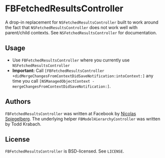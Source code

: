 FBFetchedResultsController
==========================

A drop-in replacement for `NSFetchedResultsController` built to work around the fact that `NSFetchedResultsController` does not work well with parent/child contexts. See `NSFetchedResultsController` for documentation.

Usage
-----

- Use `FBFetchedResultsController` where you currently use `NSFetchedResultsController`
- **Important:** Call `[FBFetchedResultsController +didMergeChangesFromContextDidSaveNotification:intoContext:]` any time you call `[NSManagedObjectContext -mergeChangesFromContextDidSaveNotification:]`.

Authors
-------

`FBFetchedResultsController` was written at Facebook by [Nicolas Spiegelberg](https://www.facebook.com/nspiegelberg).
The underlying helper `FBModelHierarchyController` was written by Todd Krabach.

License
-------

`FBFetchedResultsController` is BSD-licensed. See `LICENSE`.
